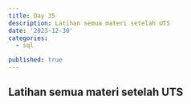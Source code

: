 ```yaml
---
title: Day 35
description: Latihan semua materi setelah UTS
date: '2023-12-30'
categories:
  - sql

published: true
---
```


## Latihan semua materi setelah UTS

